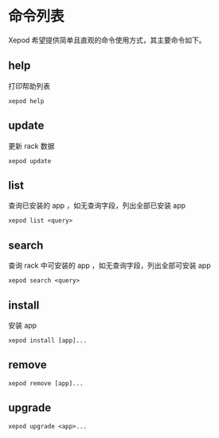 # 命令列表

Xepod 希望提供简单且直观的命令使用方式，其主要命令如下。

## help

打印帮助列表

```
xepod help
```

## update

更新 rack 数据

```
xepod update
```

## list

查询已安装的 app ，如无查询字段，列出全部已安装 app

```
xepod list <query>
```

## search

查询 rack 中可安装的 app ，如无查询字段，列出全部可安装 app

```
xepod search <query>
```

## install

安装 app

```
xepod install [app]...
```

## remove

```
xepod remove [app]...
```

## upgrade

```
xepod upgrade <app>...
```
